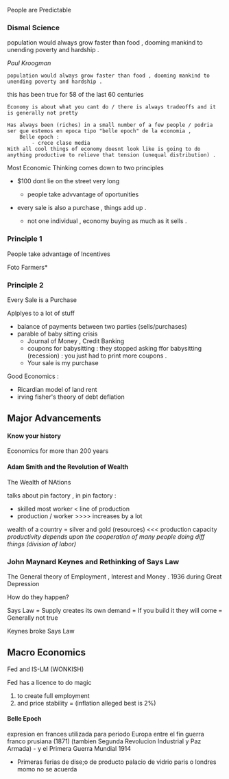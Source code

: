 
People are Predictable

### Dismal Science
population would always grow faster than food , dooming mankind to unending poverty and hardship . 

_Paul Kroogman_

	population would always grow faster than food , dooming mankind to unending poverty and hardship . 

 this has been true for 58 of the last 60 centuries

	Economy is about what you cant do / there is always tradeoffs and it is generally not pretty

	Has always been (riches) in a small number of a few people / podria ser que estemos en epoca tipo "belle epoch" de la economia , 
		Belle epoch :
			- crece clase media
	With all cool things of economy doesnt look like is going to do anything productive to relieve that tension (unequal distribution) . 

Most Economic Thinking comes down to two principles

- $100 dont lie on the street very long
	- people take advvantage of oportunities

- every sale is also a purchase , things add up . 
	- not one individual , economy buying as much as it sells . 

### Principle 1 
People take advantage of Incentives

Foto Farmers*


### Principle 2
Every Sale is a Purchase

Aplplyes to a lot of stuff 
- balance of payments between two parties (sells/purchases)
- parable of baby sitting crisis
	- Journal of Money , Credit Banking
	- coupons for babysitting : they stopped asking ffor babysitting (recession) : you just had to print more coupons . 
	- Your sale is my purchase

Good Economics : 
 - Ricardian model of land rent
 - irving fisher's theory of debt deflation


## Major Advancements

#### Know your history
Economics for more than 200 years

#### Adam Smith and the Revolution of Wealth
The Wealth of NAtions

talks about pin factory , 
in pin factory : 
- skilled most worker < line of production
- production / worker >>>> increases by a lot

wealth of a country = silver and gold (resources) <<< production capacity
*productivity depends upon the cooperation of many people doing diff things (division of labor)*

### John Maynard Keynes and Rethinking of Says Law
The General theory of Employment  , Interest and Money . 1936
during Great Depression

How do they happen?

Says Law = Supply creates its own demand = If you build it they will come = Generally not true

Keynes broke Says Law


## Macro Economics
Fed and IS-LM (WONKISH)

Fed has a licence to do magic 
1. to create full employment
2. and price stability = (inflation alleged best is 2%)






#### Belle Epoch

expresion en frances utilizada para periodo Europa entre el fin guerra franco prusiana (1871) (tambien Segunda Revolucion Industrial y Paz Armada) - y el Primera Guerra Mundial 1914

- Primeras ferias de dise;o de producto palacio de vidrio paris o londres momo no se acuerda


